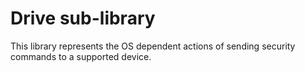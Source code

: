 # Drive sub-library

This library represents the OS dependent actions of sending security
commands to a supported device.

